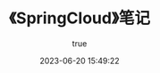 ---
pageComponent:
  name: Catalogue
  data:
    path: 《SpringCloud》笔记
    imgUrl: https://cdn.staticaly.com/gh/Cynicism-lab/MyResource@gh-pages/ruiji.ph7ilr13muo.webp
    description: 本章内容为博主在SpringCloud教学视频的基础上添加学习笔记
title: 《SpringCloud》笔记
date: 2023-06-20 15:49:22
permalink: /note/springcloud/
article: false
comment: false
editLink: false
author:
  name: cynicism
  link: https://github.com/cynicism-lab
---